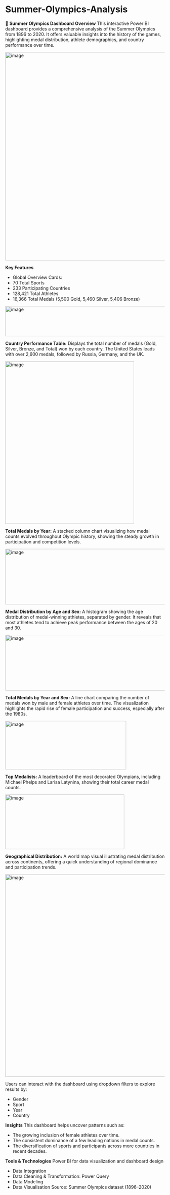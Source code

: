 # Summer-Olympics-Analysis

🏅 **Summer Olympics Dashboard**
**Overview**
This interactive Power BI dashboard provides a comprehensive analysis of the Summer Olympics from 1896 to 2020. It offers valuable insights into the history of the games, highlighting medal distribution, athlete demographics, and country performance over time.

<img width="1173" height="656" alt="image" src="https://github.com/user-attachments/assets/6151f91e-cf9e-47f8-9eb8-efaddc0f7f05" />





**Key Features**
- Global Overview Cards:
- 70 Total Sports
- 233 Participating Countries
- 128,421 Total Athletes
- 16,366 Total Medals (5,500 Gold, 5,460 Silver, 5,406 Bronze)

<img width="1180" height="95" alt="image" src="https://github.com/user-attachments/assets/49c0d5c1-4999-4f10-9fcb-5161bfbe89bf" />


**Country Performance Table:**
Displays the total number of medals (Gold, Silver, Bronze, and Total) won by each country. The United States leads with over 2,600 medals, followed by Russia, Germany, and the UK.

<img width="407" height="512" alt="image" src="https://github.com/user-attachments/assets/d2672c98-d05f-49d6-a61d-87c8cf6c863a" />

**Total Medals by Year:**
A stacked column chart visualizing how medal counts evolved throughout Olympic history, showing the steady growth in participation and competition levels.

<img width="773" height="175" alt="image" src="https://github.com/user-attachments/assets/47f20040-8e3b-4201-a9a5-cbc800622ff1" />

**Medal Distribution by Age and Sex:**
A histogram showing the age distribution of medal-winning athletes, separated by gender. It reveals that most athletes tend to achieve peak performance between the ages of 20 and 30.

<img width="773" height="175" alt="image" src="https://github.com/user-attachments/assets/9093b0e5-41ea-4761-82c3-8af408c765be" />

**Total Medals by Year and Sex:**
A line chart comparing the number of medals won by male and female athletes over time. The visualization highlights the rapid rise of female participation and success, especially after the 1980s.

<img width="382" height="153" alt="image" src="https://github.com/user-attachments/assets/a193daee-aaa7-4532-9054-9c106fd0e6b4" />

**Top Medalists:**
A leaderboard of the most decorated Olympians, including Michael Phelps and Larisa Latynina, showing their total career medal counts.

<img width="376" height="172" alt="image" src="https://github.com/user-attachments/assets/790a14e6-74d4-4285-9e73-6cdc827a801a" />

**Geographical Distribution:**
A world map visual illustrating medal distribution across continents, offering a quick understanding of regional dominance and participation trends.

<img width="1158" height="638" alt="image" src="https://github.com/user-attachments/assets/707bfbbd-87a1-4db1-99db-75e6d800ce1e" />

Users can interact with the dashboard using dropdown filters to explore results by:
- Gender
- Sport
- Year
- Country

**Insights**
This dashboard helps uncover patterns such as:
- The growing inclusion of female athletes over time.
- The consistent dominance of a few leading nations in medal counts.
- The diversification of sports and participants across more countries in recent decades.

**Tools & Technologies**
Power BI for data visualization and dashboard design
- Data Integration
- Data Cleaning & Transformation: Power Query
- Data Modeling
- Data Visualisation
Source: Summer Olympics dataset (1896–2020)

